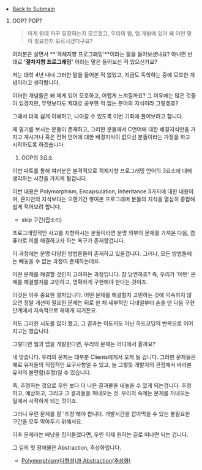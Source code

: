 - [Back to Submain](../head.md)

1.  OOP? POP?

    > 이게 뭔데 자꾸 등장하는지 모르겠고, 우리의 웹, 앱 개발에 있어 왜 이런 말이 필요한지 모르시겠다구요?

    여러분은 살면서 **'객체지향 프로그래밍'**이라는 말을 들어보셨나요? 아니면 반대로 **'절차지향 프로그래밍'** 이라는 말은 들어보신 적 있으신가요?

    저는 대학 4년 내내 그러한 말을 들어본 적 없었고, 지금도 독학하는 중에 모호한 개념이라고 생각합니다.

    이러한 개념들은 왜 제게 있어 모호하고, 어렵게 느껴질까요? 그 이유에는 많은 것들이 있겠지만, 무엇보다도 제대로 공부한 적 없는 분야의 지식이라 그렇겠죠?

    그래서 더욱 쉽게 이해하고, 나아갈 수 있도록 이번 기회에 풀어보려고 합니다.

    제 필기를 보시는 분들이 존재하고, 그러한 분들께서 C언어에 대한 배경지식만을 가지고 계시거나 혹은 전혀 언어에 대한 배경지식이 없으신 분들이라는 가정을 하고 시작하도록 하겠습니다.

    1. OOP의 3요소

    이번 파트를 통해 여러분은 본격적으로 객체지향 프로그래밍 언어의 3요소에 대해 생각하는 시간을 가지게 될겁니다.

    이번 내용은 Polymorphism, Encapsulation, Inheritance 3가지에 대한 내용이며, 혼자만의 지식보다는 오랜기간 쌓여온 프로그래머 분들의 지식을 열심히 종합해 쉽게 적어보려 합니다.

    - skip 구간(잡소리)

    프로그래밍적인 사고를 지향하시는 분들이라면 분명 외부의 문제를 가져온 다음, 컴퓨터로 이를 해결하고자 하는 욕구가 존재할겁니다.

    이 과정에는 분명 다양한 방법론들이 존재하고 있을겁니다. 그러나, 모든 방법들에는 빼놓을 수 없는 과정이 존재하는데요.

    어떤 문제를 해결할 것인지 고려하는 과정입니다. 참 당연하죠? 즉, 우리가 '어떤' 문제를 해결할지를 고민하고, 명확하게 구현해야 한다는 것이죠.

    이것은 아주 중요한 절차입니다. 어떤 문제를 해결할지 고민하는 것에 익숙하지 않으면 정말 개선이 필요한 문제는 뒤로 한 채 세부적인 디테일부터 손을 댄 다음 구현단계에서 지속적으로 헤매게 되거든요.

    저도 그러한 시도를 많이 했고, 그 결과는 이도저도 아닌 하드코딩의 반복으로 이어지고는 했습니다.

    그렇다면 웹과 앱을 개발한다면, 우리의 문제는 어디에서 올까요?

    네 맞습니다. 우리의 문제는 대부분 Clients에게서 오게 될 겁니다. 그러한 문제들은 때로 유저들의 직접적인 요구사항일 수 있고, 늘 그렇듯 개발자의 관점에서 바라본 유저의 불편함(추정)일 수 있습니다.

    즉, 추정하는 것으로 우린 보다 더 나은 결과물을 내놓을 수 있게 되는겁니다. 추정하고, 예상하고, 그리고 그 결과들을 꺼내오는 것. 우리의 숙제는 문제를 꺼내오는 일에서 시작하게 되는 것이죠.

    그러니 우린 문제를 잘 '추정'해야 합니다. 개발시간을 잡아먹을 수 있는 불필요한 구간을 모두 막아두기 위해서요.

    이후 문제라는 배낭을 집어들었다면, 우린 이제 원하는 길로 떠나면 되는 겁니다.

    그 길의 첫 장애물은 Abstraction, 추상화입니다.

    - [Polymorphism(다형성)과 Abstraction(추상화)](./oop/polymorphism.md)
